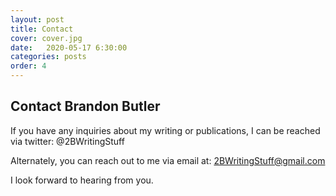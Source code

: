 ```yaml
---
layout: post
title: Contact
cover: cover.jpg
date:   2020-05-17 6:30:00
categories: posts
order: 4
---
```


## Contact Brandon Butler

If you have any inquiries about my writing or publications, I can be reached via twitter: @2BWritingStuff

Alternately, you can reach out to me via email at: 2BWritingStuff@gmail.com

I look forward to hearing from you.